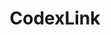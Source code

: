 ---
title: CodexLink
github: https://github.com/CodexLink
mode: dark
transition: 1s
score: 71.4
archetype:
- Little Bit of Everything
---